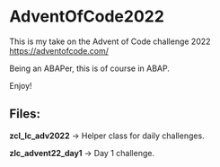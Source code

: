 # AdventOfCode2022
This is my take on the Advent of Code challenge 2022 https://adventofcode.com/

Being an ABAPer, this is of course in ABAP.

Enjoy!



## Files:
**zcl_lc_adv2022** -> Helper class for daily challenges.

**zlc_advent22_day1** -> Day 1 challenge.

